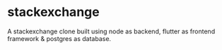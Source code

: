 # stackexchange
A stackexchange clone built using node as backend, flutter as frontend framework &amp; postgres as database.
